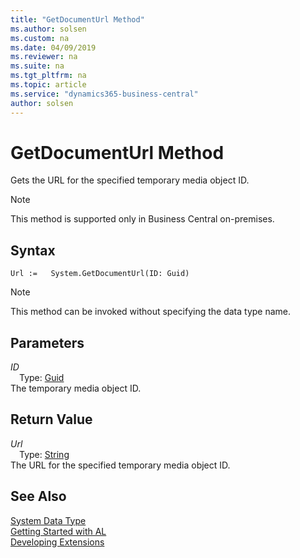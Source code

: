 ```yaml
---
title: "GetDocumentUrl Method"
ms.author: solsen
ms.custom: na
ms.date: 04/09/2019
ms.reviewer: na
ms.suite: na
ms.tgt_pltfrm: na
ms.topic: article
ms.service: "dynamics365-business-central"
author: solsen
---
```

[//]: # (START>DO_NOT_EDIT)
[//]: # (IMPORTANT:Do not edit any of the content between here and the END>DO_NOT_EDIT.)
[//]: # (Any modifications should be made in the .xml files in the ModernDev repo.)
# GetDocumentUrl Method
Gets the URL for the specified temporary media object ID.

> [!NOTE]
> This method is supported only in Business Central on-premises.

## Syntax
```
Url :=   System.GetDocumentUrl(ID: Guid)
```
> [!NOTE]  
> This method can be invoked without specifying the data type name.  
## Parameters
*ID*  
&emsp;Type: [Guid](../guid/guid-data-type.md)  
The temporary media object ID.  


## Return Value
*Url*  
&emsp;Type: [String](../string/string-data-type.md)  
The URL for the specified temporary media object ID.  


[//]: # (IMPORTANT: END>DO_NOT_EDIT)
## See Also
[System Data Type](system-data-type.md)  
[Getting Started with AL](../../devenv-get-started.md)  
[Developing Extensions](../../devenv-dev-overview.md)